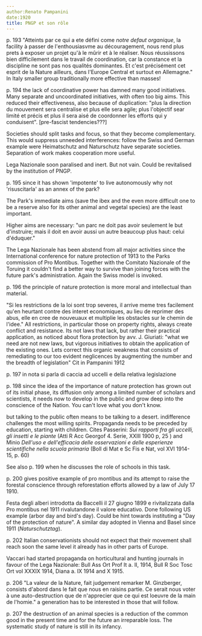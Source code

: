 ```yaml
---
author:Renato Pampanini
date:1920
title: PNGP et son rôle
---
```


p. 193 "Atteints par ce qui a ete défini come _notre defaut organique_, la facility à passer de l'enthousiasvme au découragement, nous rend plus prets à exposer un projet qu'à le mûrir et à le réaliser. Nous réussissons bien difficilement  dans le travail de coordination, car la constance et la discipline ne sont pas nos qualités dominantes. Et c'est précisément cet esprit de la Nature ailleurs, dans l'Europe Central et surtout en Allemagne." In Italy smaller group traditionally more effective than masses!

p. 194 the lack of coordinative power has damned many good initiatives. Many separate and uncoordinated initiatives, with often too big aims. This reduced their effectiveness, also because of duplication: "plus la direction du mouvement sera centralise et plus elle sera agile; plus l'objectif sear limité et précis et plus il sera aisé de coordonner les efforts qui y conduisent". [pre-fascist tendencies???]

Societies should split tasks and focus, so that they become complementary. This would suppress unneeded interferences: follow the Swiss and German example were Heimatschutz and Naturschutz have separate societies. Separation of work makes cooperation more useful.

Lega Nazionale soon paralised and inert. But not vain. Could be revitalised by the institution of PNGP.

p. 195 since it has shown 'impotente' to live autonomously why not 'risuscitarla' as an annex of the park?

The Park's immediate aims (save the ibex and the even more difficult one to be a reserve also for its other animal and vegetal species) are the least important.

Higher aims are necessary: "un parc ne doit pas avoir seulement le but d'instruire; mais il doit en avoir aussi un autre beaucoup plus haut: celui d'éduquer."

The Lega Nazionale has been abstend from all major activities since the International conference for nature protection of 1913 to the Parks commission of Pro Montibus. Together with the Comitato Nazionale of the Toruing it couldn't find a better way to survive than joining forces with the future park's administration. Again the Swiss model is invoked.

p. 196 the principle of nature protection is more moral and intellectual than material.

"Si les restrictions de la loi sont trop severes, il arrive meme tres facilement qu'en heurtant contre des interet economiques, au lieu de reprimer des abus, elle en cree de nouveuaux et multiplie les obstacles sur le chemin de l'idee." All restrictions, in particular those on property rights, always create conflict and resistance. Its not laws that lack, but rather their practical application, as noticed about flora protection by avv. J. Giuriati: "what we need are not new laws, but vigorous initiatives to obtain the application of the existing ones. Lets correct this organic weakness that consists of remediating to our too evident neglicences by augmenting the number and the breadth of legislation" Cit in Pampanini 1912

p. 197 in nota si parla di caccia ad uccelli e della relativa legislazione

p. 198 since the idea of the importance of nature protection has grown out of its initial phase, its diffusion only among a limited number of scholars and scientists, it needs now to develop in the public and grow deep into the conscience of the Nation. You can't love what you don't know.

but talking to the public often means to be talking to a desert. indifference challenges the most willing spirits. Propaganda needs to be preceded by education, starting with children. Cites Passerini: _Sui rapporti fra gli uccelli, gli insetti e le piante_ (Atti R Acc Georgof 4. Serie, XXIII 1900 p, 25 ) and Minio _Dell'uso e dell'efficacia delle osservazioni e delle esperienze scientifiche nella scuola primaria_ (Boll di Mat e Sc Fis e Nat, vol XVI 1914-15, p. 60)

See also p. 199 when he discusses the role of schools in this task.

p. 200 gives positive example of pro montibus and its attempt to raise the forestal conscience through reforestation efforts allowed  by a law of July 17 1910.

Festa degli alberi introdotta da Baccelli il 27 giugno 1899 e rivitalizzata dalla Pro montibus nel 1911 rivalutandone il valore educativo. Done following US example (arbor day and bird's day). Could be hint towards instituting a "Day of the protection of nature". A similar day adopted in Vienna and Basel since 1911 (_Naturschutztag_).

p. 202 Italian conservationists should not expect that their movement shall reach soon the same level it already has in other parts of Europe.

Vaccari had started propaganda on horticultural and hunting journals in favour of the Lega Nazionale: Bull Ass Ort Prof It a. II, 1914, Bull R Soc Tosc Ort vol XXXIX 1914, Diana a. IX 1914 and X 1915.

p. 206 "La valeur de la Nature, fait judgement remarker M. Ginzberger, consists d'abord dans le fait que nous en raisins partie. Ce serait nous voter à une auto-destruction que de n'apprecier que ce qui est loeuvre de la main de l'homie." a generation has to be interested in those that will follow. 

p. 207 the destruction of an animal species is a reduction of the common good in the present time and for the future an irreparable loss. The systematic study of nature is still in its infancy.



